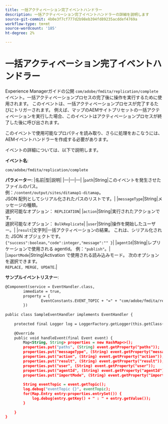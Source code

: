 ```yaml
---
title: 一括アクティベーション完了イベントハンドラー
description: 一括アクティベーション完了イベントハンドラーの詳細を説明します
source-git-commit: 4b0e3f7cf777d2b98eb394fd89235acddef4769a
workflow-type: tm+mt
source-wordcount: '185'
ht-degree: 2%

---
```


# 一括アクティベーション完了イベントハンドラー

Experience Managerガイドの公開 `com/adobe/fmdita/replication/complete` イベント。一括アクティベーションプロセスの完了後に操作を実行するために使用されます。 このイベントは、一括アクティベーションプロセスが完了するたびにトリガーされます。 例えば、マップのAEMサイトプリセットの一括アクティベーションを実行した場合、このイベントはアクティベーションプロセスが終了した後に呼び出されます。


このイベントで使用可能なプロパティを読み取り、さらに処理をおこなうには、AEMイベントハンドラーを作成する必要があります。

イベントの詳細については、以下で説明します。

**イベント名**:

```
com/adobe/fmdita/replication/complete 
```

**パラメーター**: |名前|型|説明| |—|—|—| |`path`|String|このイベントを発生させたファイルのパス。 <br>例：`/content/output/sites/ditamap1-ditamap`。<br> JSON 配列としてシリアル化されたパスのリストです。| |`messageType`|String|メッセージの種類。 <br>選択可能なオプション： `REPLICATION`| |`action`|String|実行されたアクションです。 <br>選択可能なオプション： `BulkReplicate`| |`user`|String|操作を開始したユーザー。| |`result`|文字列|一括アクティベーションの結果。 これは、シリアル化された JSON オブジェクトです。 <br>`{"success":boolean,"code":integer,"message":"" }`| |`agentId`|String|レプリケーションで使用される agentId。 例：`"publish"`。| |`importMode`|String|Activation で使用される読み込みモード。 次のオプションを選択できます。 <br>`REPLACE, MERGE, UPDATE`.|


**サンプルイベントリスナー**:

```XML
@Component(service = EventHandler.class,
        immediate = true,
        property = {
                EventConstants.EVENT_TOPIC + "=" + "com/adobe/fmdita/replication/complete",
        })
 
public class SampleEventHandler implements EventHandler {
 
    protected final Logger log = LoggerFactory.getLogger(this.getClass());
 
    @Override
    public void handleEvent(final Event event) {
        Map<String, String> properties = new HashMap<>();
        properties.put("paths", (String) event.getProperty("paths"));
        properties.put("messageType", (String) event.getProperty("messageType"));
        properties.put("action", (String) event.getProperty("action"));
        properties.put("result", (String) event.getProperty("result"));
        properties.put("user", (String) event.getProperty("user"));
        properties.put("agentId", (String) event.getProperty("agentId"));
        properties.put("importMode", (String) event.getProperty("importMode"));
 
        String eventTopic = event.getTopic();
        log.debug("eventTopic {}", eventTopic);
        for(Map.Entry entry:properties.entrySet()) {
            log.debug(entry.getKey() + " : " + entry.getValue());
        }
 
    }
}
```
